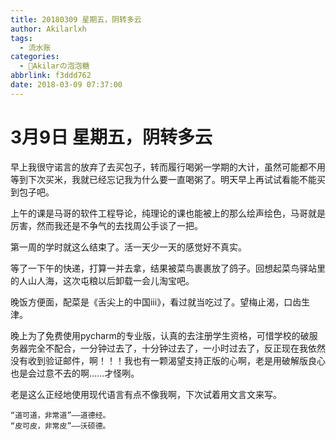 ```yaml
---
title: 20180309 星期五，阴转多云
author: Akilarlxh
tags:
  - 流水账
categories:
  - 🍬Akilarの泡泡糖
abbrlink: f3ddd762
date: 2018-03-09 07:37:00
---
```

# 3月9日 星期五，阴转多云

早上我很守诺言的放弃了去买包子，转而履行喝粥一学期的大计，虽然可能都不用等到下次买米，我就已经忘记我为什么要一直喝粥了。明天早上再试试看能不能买到包子吧。

上午的课是马哥的软件工程导论，纯理论的课也能被上的那么绘声绘色，马哥就是厉害，然而我还是不争气的去找周公手谈了一把。

第一周的学时就这么结束了。活一天少一天的感觉好不真实。

等了一下午的快递，打算一并去拿，结果被菜鸟裹裹放了鸽子。回想起菜鸟驿站里的人山人海，这次屯粮以后卸载一会儿淘宝吧。

晚饭方便面，配菜是《舌尖上的中国ⅲ》，看过就当吃过了。望梅止渴，口齿生津。

晚上为了免费使用pycharm的专业版，认真的去注册学生资格，可惜学校的破服务器完全不配合，一分钟过去了，十分钟过去了，一小时过去了，反正现在我依然没有收到验证邮件，啊！！！我也有一颗渴望支持正版的心啊，老是用破解版良心也是会过意不去的啊……才怪咧。

老是这么正经地使用现代语言有点不像我啊，下次试着用文言文来写。
```
“道可道，非常道”——道德经。
“皮可皮，非常皮”——沃硕德。
```